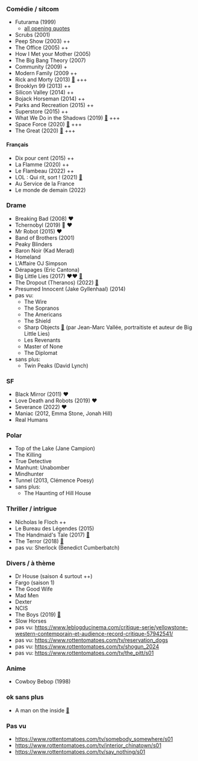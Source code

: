 ### Comédie / sitcom

* Futurama (1999)
    * [all opening quotes](https://theabbie.github.io/blog/All-Futurama-Opening-Quotes)
* Scrubs (2001)
* Peep Show (2003) ++
* The Office (2005) ++
* How I Met your Mother (2005)
* The Big Bang Theory (2007)
* Community (2009) +
* Modern Family (2009 ++
* Rick and Morty (2013) [🍅](https://www.rottentomatoes.com/tv/rick_and_morty) +++
* Brooklyn 99 (2013) ++
* Silicon Valley (2014) ++
* Bojack Horseman (2014) ++
* Parks and Recreation (2015) ++
* Superstore (2015) ++
* What We Do in the Shadows (2019) [🍅](https://www.rottentomatoes.com/tv/what_we_do_in_the_shadows) +++
* Space Force (2020) [🍅](https://www.rottentomatoes.com/tv/space_force) +++
* The Great (2020) [🍅](https://www.rottentomatoes.com/tv/the_great) +++

#### Français

* Dix pour cent (2015) ++
* La Flamme (2020) ++
* Le Flambeau (2022) ++
* LOL : Qui rit, sort ! (2021) [📰](https://www.allocine.fr/series/ficheserie_gen_cserie=27798.html)
* Au Service de la France
* Le monde de demain (2022)


### Drame

* Breaking Bad (2008) ❤️
* Tchernobyl (2019) 🎥 ❤️
* Mr Robot (2015) ❤️
* Band of Brothers (2001)
* Peaky Blinders
* Baron Noir (Kad Merad)
* Homeland
* L'Affaire OJ Simpson
* Dérapages (Eric Cantona)
* Big Little Lies (2017) ❤️❤️ [🍅](https://www.rottentomatoes.com/tv/big_little_lies)
* The Dropout (Theranos) (2022) [🍅](https://www.rottentomatoes.com/tv/the_dropout/s01)
* Presumed Innocent (Jake Gyllenhaal) (2014)
* pas vu:
	* The Wire
	* The Sopranos
	* The Americans
	* The Shield
	* Sharp Objects [🍅](https://www.rottentomatoes.com/tv/sharp_objects) (par Jean-Marc Vallée, portraitiste et auteur de Big Little Lies)
	* Les Revenants
	* Master of None
	* The Diplomat
* sans plus:
    * Twin Peaks (David Lynch)


### SF

* Black Mirror (2011) ❤️
* Love Death and Robots (2019) ❤️
* Severance (2022) ❤️
* Maniac (2012, Emma Stone, Jonah Hill)
* Real Humans


### Polar

* Top of the Lake (Jane Campion)
* The Killing
* True Detective
* Manhunt: Unabomber
* Mindhunter
* Tunnel (2013, Clémence Poesy)
* sans plus:
    * The Haunting of Hill House


### Thriller / intrigue

* Nicholas le Floch ++
* Le Bureau des Légendes (2015)
* The Handmaid's Tale (2017) [🍅](https://www.rottentomatoes.com/tv/the_handmaids_tale/s01)
* The Terror (2018) [🍅](https://www.rottentomatoes.com/tv/the_terror/s01)
* pas vu: Sherlock (Benedict Cumberbatch)


### Divers / à thème

* Dr House (saison 4 surtout ++)
* Fargo (saison 1)
* The Good Wife
* Mad Men
* Dexter
* NCIS
* The Boys (2019) [🍅](https://www.rottentomatoes.com/tv/the_boys_2019)
* Slow Horses
* pas vu: https://www.leblogducinema.com/critique-serie/yellowstone-western-contemporain-et-audience-record-critique-57942541/
* pas vu: https://www.rottentomatoes.com/tv/reservation_dogs
* pas vu: https://www.rottentomatoes.com/tv/shogun_2024
* pas vu: https://www.rottentomatoes.com/tv/the_pitt/s01


### Anime

* Cowboy Bebop (1998)


### ok sans plus

* A man on the inside [🍅](https://www.rottentomatoes.com/tv/a_man_on_the_inside/s01)


### Pas vu

* https://www.rottentomatoes.com/tv/somebody_somewhere/s01
* https://www.rottentomatoes.com/tv/interior_chinatown/s01
* https://www.rottentomatoes.com/tv/say_nothing/s01




